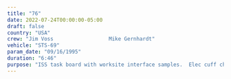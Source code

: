 ```yaml
---
title: "76"
date: 2022-07-24T00:00:00-05:00
draft: false
country: "USA"
crew: "Jim Voss                  Mike Gernhardt"
vehicle: "STS-69"
param_date: "09/16/1995"
duration: "6:46"
purpose: "ISS task board with worksite interface samples.  Elec cuff checklist demo.  Thermal cube experiment"
---
```

